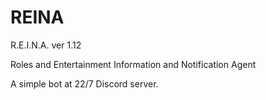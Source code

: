 # REINA

R.E.I.N.A. ver 1.12

Roles and Entertainment Information and Notification Agent

A simple bot at 22/7 Discord server. 